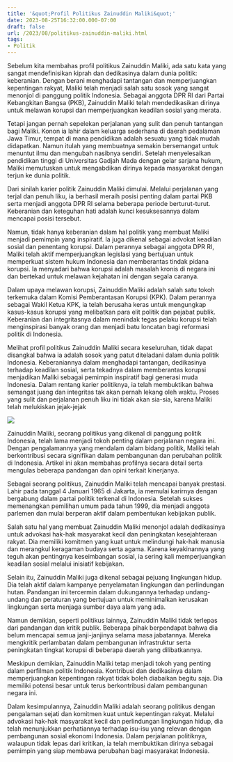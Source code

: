 ```yaml
---
title: '&quot;Profil Politikus Zainuddin Maliki&quot;'
date: 2023-08-25T16:32:00.000-07:00
draft: false
url: /2023/08/politikus-zainuddin-maliki.html
tags: 
- Politik
---
```


  

Sebelum kita membahas profil politikus Zainuddin Maliki, ada satu kata yang sangat mendefinisikan kiprah dan dedikasinya dalam dunia politik: keberanian. Dengan berani menghadapi tantangan dan memperjuangkan kepentingan rakyat, Maliki telah menjadi salah satu sosok yang sangat menonjol di panggung politik Indonesia. Sebagai anggota DPR RI dari Partai Kebangkitan Bangsa (PKB), Zainuddin Maliki telah mendedikasikan dirinya untuk melawan korupsi dan memperjuangkan keadilan sosial yang merata.

  

Tetapi jangan pernah sepelekan perjalanan yang sulit dan penuh tantangan bagi Maliki. Konon ia lahir dalam keluarga sederhana di daerah pedalaman Jawa Timur, tempat di mana pendidikan adalah sesuatu yang tidak mudah didapatkan. Namun itulah yang membuatnya semakin bersemangat untuk menuntut ilmu dan mengubah nasibnya sendiri. Setelah menyelesaikan pendidikan tinggi di Universitas Gadjah Mada dengan gelar sarjana hukum, Maliki memutuskan untuk mengabdikan dirinya kepada masyarakat dengan terjun ke dunia politik.

  

Dari sinilah karier politik Zainuddin Maliki dimulai. Melalui perjalanan yang terjal dan penuh liku, ia berhasil meraih posisi penting dalam partai PKB serta menjadi anggota DPR RI selama beberapa periode berturut-turut. Keberanian dan keteguhan hati adalah kunci kesuksesannya dalam mencapai posisi tersebut.

  

Namun, tidak hanya keberanian dalam hal politik yang membuat Maliki menjadi pemimpin yang inspiratif. Ia juga dikenal sebagai advokat keadilan sosial dan penentang korupsi. Dalam perannya sebagai anggota DPR RI, Maliki telah aktif memperjuangkan legislasi yang bertujuan untuk memperkuat sistem hukum Indonesia dan memberantas tindak pidana korupsi. Ia menyadari bahwa korupsi adalah masalah kronis di negara ini dan bertekad untuk melawan kejahatan ini dengan segala caranya.

  

Dalam upaya melawan korupsi, Zainuddin Maliki adalah salah satu tokoh terkemuka dalam Komisi Pemberantasan Korupsi (KPK). Dalam perannya sebagai Wakil Ketua KPK, ia telah berusaha keras untuk mengungkap kasus-kasus korupsi yang melibatkan para elit politik dan pejabat publik. Keberanian dan integritasnya dalam menindak tegas pelaku korupsi telah menginspirasi banyak orang dan menjadi batu loncatan bagi reformasi politik di Indonesia.

  

Melihat profil politikus Zainuddin Maliki secara keseluruhan, tidak dapat disangkal bahwa ia adalah sosok yang patut diteladani dalam dunia politik Indonesia. Keberaniannya dalam menghadapi tantangan, dedikasinya terhadap keadilan sosial, serta tekadnya dalam memberantas korupsi menjadikan Maliki sebagai pemimpin inspiratif bagi generasi muda Indonesia. Dalam rentang karier politiknya, ia telah membuktikan bahwa semangat juang dan integritas tak akan pernah lekang oleh waktu. Proses yang sulit dan perjalanan penuh liku ini tidak akan sia-sia, karena Maliki telah melukiskan jejak-jejak

  

![](https://rmol.id/images/berita/normal/2021/06/763991_02150410062021_zainuddin_maliki_PAN_.jpg)

  

Zainuddin Maliki, seorang politikus yang dikenal di panggung politik Indonesia, telah lama menjadi tokoh penting dalam perjalanan negara ini. Dengan pengalamannya yang mendalam dalam bidang politik, Maliki telah berkontribusi secara signifikan dalam pembangunan dan perubahan politik di Indonesia. Artikel ini akan membahas profilnya secara detail serta mengulas beberapa pandangan dan opini terkait kinerjanya.

  

Sebagai seorang politikus, Zainuddin Maliki telah mencapai banyak prestasi. Lahir pada tanggal 4 Januari 1965 di Jakarta, ia memulai karirnya dengan bergabung dalam partai politik terkenal di Indonesia. Setelah sukses memenangkan pemilihan umum pada tahun 1999, dia menjadi anggota parlemen dan mulai berperan aktif dalam pembentukan kebijakan publik.

  

Salah satu hal yang membuat Zainuddin Maliki menonjol adalah dedikasinya untuk advokasi hak-hak masyarakat kecil dan peningkatan kesejahteraan rakyat. Dia memiliki komitmen yang kuat untuk melindungi hak-hak manusia dan merangkul keragaman budaya serta agama. Karena keyakinannya yang teguh akan pentingnya keseimbangan sosial, ia sering kali memperjuangkan keadilan sosial melalui inisiatif kebijakan.

  

Selain itu, Zainuddin Maliki juga dikenal sebagai pejuang lingkungan hidup. Dia telah aktif dalam kampanye penyelamatan lingkungan dan perlindungan hutan. Pandangan ini tercermin dalam dukungannya terhadap undang-undang dan peraturan yang bertujuan untuk meminimalkan kerusakan lingkungan serta menjaga sumber daya alam yang ada.

  

Namun demikian, seperti politikus lainnya, Zainuddin Maliki tidak terlepas dari pandangan dan kritik publik. Beberapa pihak berpendapat bahwa dia belum mencapai semua janji-janjinya selama masa jabatannya. Mereka mengkritik perlambatan dalam pembangunan infrastruktur serta peningkatan tingkat korupsi di beberapa daerah yang dilibatkannya.

  

Meskipun demikian, Zainuddin Maliki tetap menjadi tokoh yang penting dalam perfilman politik Indonesia. Kontribusi dan dedikasinya dalam memperjuangkan kepentingan rakyat tidak boleh diabaikan begitu saja. Dia memiliki potensi besar untuk terus berkontribusi dalam pembangunan negara ini.

  

Dalam kesimpulannya, Zainuddin Maliki adalah seorang politikus dengan pengalaman sejati dan komitmen kuat untuk kepentingan rakyat. Melalui advokasi hak-hak masyarakat kecil dan perlindungan lingkungan hidup, dia telah menunjukkan perhatiannya terhadap isu-isu yang relevan dengan pembangunan sosial ekonomi Indonesia. Dalam perjalanan politiknya, walaupun tidak lepas dari kritikan, ia telah membuktikan dirinya sebagai pemimpin yang siap membawa perubahan bagi masyarakat Indonesia.